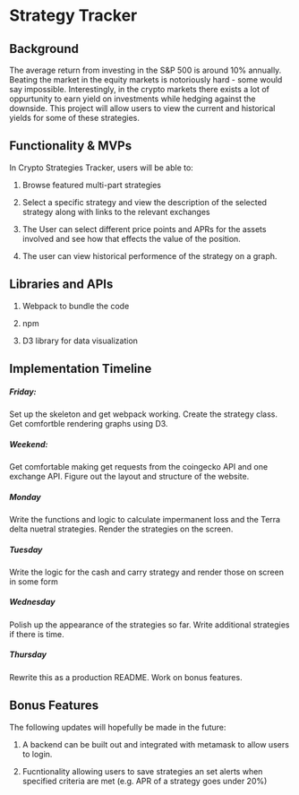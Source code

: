 # Strategy Tracker

## Background

The average return from investing in the S&P 500 is around 10% annually. Beating the market in the 
equity markets is notoriously hard - some would say impossible. Interestingly, in the crypto markets 
there exists a lot of oppurtunity to earn yield on investments while hedging against the downside. 
This project will allow users to view the current and historical yields for some of these strategies. 



## Functionality & MVPs

In Crypto Strategies Tracker, users will be able to:

1) Browse featured multi-part strategies

2) Select a specific strategy and view the description of the selected strategy along with links to the relevant exchanges

3) The User can select different price points and APRs for the assets involved and see how 
that effects the value of the position.

4) The user can view historical performence of the strategy on a graph. 

## Libraries and APIs

1) Webpack to bundle the code

2) npm

3) D3 library for data visualization

## Implementation Timeline

##### Friday:

Set up the skeleton and get webpack working. Create the strategy class. Get comfortble rendering graphs using D3.

##### Weekend: 

Get comfortable making get requests from the coingecko API and one exchange API. Figure out the layout and structure of the website.

##### Monday

Write the functions and logic to calculate impermanent loss and the Terra delta nuetral strategies. Render the strategies on the screen.

##### Tuesday

Write the logic for the cash and carry strategy and render those on screen in some form

##### Wednesday

Polish up the appearance of the strategies so far. Write additional strategies if there is time.

##### Thursday

Rewrite this as a production README. Work on bonus features.

## Bonus Features

The following updates will hopefully be made in the future:

1) A backend can be built out and integrated with metamask to allow users to login.

2) Fucntionality allowing users to save strategies an set alerts when specified criteria are met 
(e.g. APR of a strategy goes under 20%)




